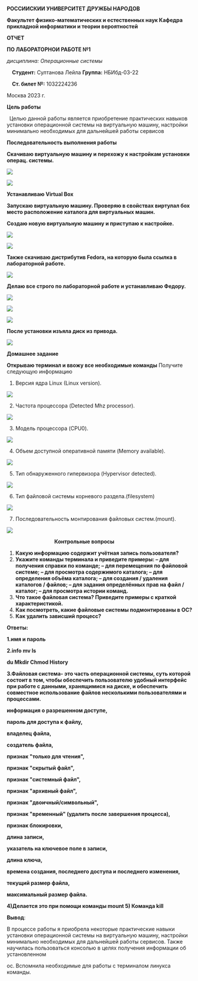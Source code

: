 ﻿**РОССИИСКИИ УНИВЕРСИТЕТ ДРУЖБЫ НАРОДОВ**

**Факультет физико-математических и естественных наук Кафедра прикладной информатики и теории вероятностей** 

**ОТЧЕТ** 

**ПО ЛАБОРАТОРНОИ РАБОТЕ №1** 

*дисциплина: Операционные системы*

`  `**Студент:** Султанова Лейла   **Группа:** НБИбд-03-22 

`  `**Ст. билет №:** 1032224236 

Москва 2023 г. 

**Цель работы** 

` `Целью данной работы является приобретение практических навыков установки операционной системы на виртуальную машину, настройки минимально необходимых для дальнейшей работы сервисов 

**Последовательность выполнения работы** 

**Скачиваю виртуальную машину и перехожу к настройкам установки операц. cистемы.** 

![](Aspose.Words.dcfaad2b-591e-446f-9153-211e7c8e013e.001.jpeg)

![](Aspose.Words.dcfaad2b-591e-446f-9153-211e7c8e013e.002.jpeg)

**Устанавливаю Virtual Box** 

**Запускаю виртуальную машину. Проверяю в свойствах виртулал бох место расположение каталога для виртуальных машин.** 

**Создаю новую виртуальную машину и приступаю к настройке.** 

![](Aspose.Words.dcfaad2b-591e-446f-9153-211e7c8e013e.003.png)

![](Aspose.Words.dcfaad2b-591e-446f-9153-211e7c8e013e.004.png)

**Также скачиваю дистрибутив Fedora, на которую была ссылка в лабораторной работе.** 

![](Aspose.Words.dcfaad2b-591e-446f-9153-211e7c8e013e.005.jpeg)

**Делаю все строго по лабораторной работе и устанавливаю Федору.**

![](Aspose.Words.dcfaad2b-591e-446f-9153-211e7c8e013e.006.png)

![](Aspose.Words.dcfaad2b-591e-446f-9153-211e7c8e013e.007.png)

![](Aspose.Words.dcfaad2b-591e-446f-9153-211e7c8e013e.008.jpeg)

**После установки изъяла диск из привода.** 

![](Aspose.Words.dcfaad2b-591e-446f-9153-211e7c8e013e.009.png)

**Домашнее задание** 

**Открываю терминал и ввожу все необходимые команды** Получите следующую информацию 

1. Версия ядра Linux (Linux version). 

![](Aspose.Words.dcfaad2b-591e-446f-9153-211e7c8e013e.010.png)

2. Частота процессора (Detected Mhz processor). 

![](Aspose.Words.dcfaad2b-591e-446f-9153-211e7c8e013e.011.png)

3. Модель процессора (CPU0). 

![](Aspose.Words.dcfaad2b-591e-446f-9153-211e7c8e013e.012.png)

4. Объем доступной оперативной памяти (Memory available). 

![](Aspose.Words.dcfaad2b-591e-446f-9153-211e7c8e013e.013.jpeg)

5. Тип обнаруженного гипервизора (Hypervisor detected). 

![](Aspose.Words.dcfaad2b-591e-446f-9153-211e7c8e013e.014.png)

6. Тип файловой системы корневого раздела.(filesystem) 

![](Aspose.Words.dcfaad2b-591e-446f-9153-211e7c8e013e.015.png)

7. Последовательность монтирования файловых систем.(mount). 

![](Aspose.Words.dcfaad2b-591e-446f-9153-211e7c8e013e.016.jpeg)

`                  `**Контрольные вопросы**  

1. **Какую информацию содержит учётная запись пользователя?**  
1. **Укажите команды терминала и приведите примеры: – для получения справки по команде; – для перемещения по файловой системе; – для просмотра содержимого каталога; – для определения объёма каталога; – для создания / удаления каталогов / файлов; – для задания определённых прав на файл / каталог; – для просмотра истории команд.**  
1. **Что такое файловая система? Приведите примеры с краткой характеристикой.**  
1. **Как посмотреть, какие файловые системы подмонтированы в ОС?**  
1. **Как удалить зависший процесс?** 

**Ответы:** 

**1.имя и пароль** 

**2.info mv ls** 

**du Mkdir Chmod History** 

**3.Файловая система- это часть операционной системы, суть которой состоит в том, чтобы обеспечить пользователю удобный интерфейс при работе с данными, хранящимися на диске, и обеспечить совместное использование файлов несколькими пользователями и процессами.** 

**информация о разрешенном доступе,** 

**пароль для доступа к файлу,** 

**владелец файла,** 

**создатель файла,** 

**признак "только для чтения",** 

**признак "скрытый файл",** 

**признак "системный файл",** 

**признак "архивный файл",** 

**признак "двоичный/символьный",** 

**признак "временный" (удалить после завершения процесса),** 

**признак блокировки,** 

**длина записи,** 

**указатель на ключевое поле в записи,** 

**длина ключа,** 

**времена создания, последнего доступа и последнего изменения,** 

**текущий размер файла,** 

**максимальный размер файла.**  

**4)Делается это при помощи команды mount  5) Команда kill** 

**Вывод**:  

В процессе работы я приобрела некоторые практические навыки установки операционной системы на виртуальную машину, настройки минимально необходимых для дальнейшей работы сервисов. Также научилась          пользоваться консолью в целях получения информации об установленном 

ос. Вспомнила необходимые для работы с терминалом линукса команды.  
